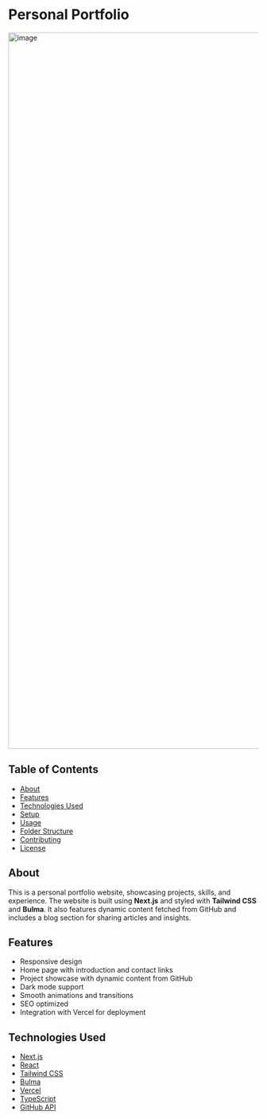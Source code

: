 # Personal Portfolio

<img width="1440" alt="image" src="https://github.com/neuraldevx/Jake-Christensen-Portfolio/assets/83853752/f6aa05fb-a3c5-4dc9-af30-c1806ecd3669">


## Table of Contents

- [About](#about)
- [Features](#features)
- [Technologies Used](#technologies-used)
- [Setup](#setup)
- [Usage](#usage)
- [Folder Structure](#folder-structure)
- [Contributing](#contributing)
- [License](#license)

## About

This is a personal portfolio website, showcasing projects, skills, and experience. The website is built using **Next.js** and styled with **Tailwind CSS** and **Bulma**. It also features dynamic content fetched from GitHub and includes a blog section for sharing articles and insights.

## Features

- Responsive design
- Home page with introduction and contact links
- Project showcase with dynamic content from GitHub
- Dark mode support
- Smooth animations and transitions
- SEO optimized
- Integration with Vercel for deployment

## Technologies Used

- [Next.js](https://nextjs.org/)
- [React](https://reactjs.org/)
- [Tailwind CSS](https://tailwindcss.com/)
- [Bulma](https://bulma.io/)
- [Vercel](https://vercel.com/)
- [TypeScript](https://www.typescriptlang.org/)
- [GitHub API](https://docs.github.com/en/rest)
